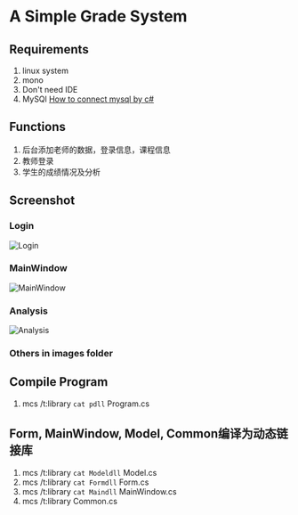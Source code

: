 
# A Simple Grade System 

## Requirements
1. linux system
2. mono
3. Don't need IDE
4. MySQl [How to connect mysql by c#](http://http://www.coderzs.top/2018/04/20/mysql_ssl/)


## Functions
1. 后台添加老师的数据，登录信息，课程信息
2. 教师登录
3. 学生的成绩情况及分析

## Screenshot

### Login
![Login](https://raw.githubusercontent.com/stevenshuang/WinFormDemo/master/images/login.png)

### MainWindow
![MainWindow](https://raw.githubusercontent.com/stevenshuang/WinFormDemo/master/images/MainWindow.png)

### Analysis
![Analysis](https://raw.githubusercontent.com/stevenshuang/WinFormDemo/master/images/Analysis.png)

### Others in images folder


## Compile Program
1. mcs /t:library `cat pdll` Program.cs

## Form, MainWindow, Model, Common编译为动态链接库
1. mcs /t:library `cat Modeldll`  Model.cs
2. mcs /t:library `cat Formdll` Form.cs
3. mcs /t:library `cat Maindll` MainWindow.cs
4. mcs /t:library Common.cs

